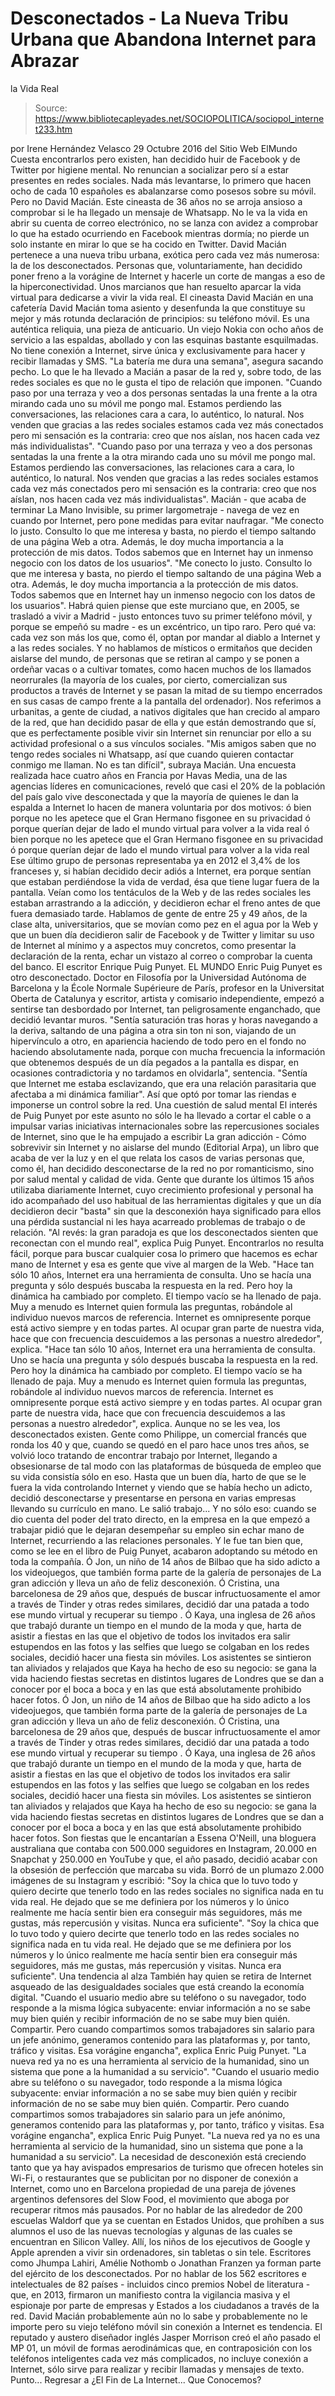 # Desconectados - La Nueva Tribu Urbana que Abandona Internet para Abrazar 
la Vida Real

> Source: https://www.bibliotecapleyades.net/SOCIOPOLITICA/sociopol_internet233.htm

por Irene Hernández Velasco 29 Octubre 2016 del Sitio Web ElMundo
Cuesta encontrarlos pero existen,
han decidido huir de Facebook y de Twitter
por higiene mental. No renuncian a socializar
pero sí a estar presentes
en redes sociales.
Nada más levantarse, lo primero que hacen ocho de cada 10 españoles es abalanzarse como posesos sobre su móvil. Pero no David Macián.
Este cineasta de 36 años no se arroja ansioso a comprobar si le ha llegado un mensaje de Whatsapp. No le va la vida en abrir su cuenta de correo electrónico, no se lanza con avidez a comprobar lo que ha estado ocurriendo en Facebook mientras dormía; no pierde un solo instante en mirar lo que se ha cocido en Twitter.
David Macián pertenece a una nueva tribu urbana, exótica pero cada vez más numerosa: la de los desconectados. Personas que, voluntariamente, han decidido poner freno a la vorágine de Internet y hacerle un corte de mangas a eso de la hiperconectividad.
Unos marcianos que han resuelto aparcar la vida virtual para dedicarse a vivir la vida real.
El cineasta David Macián en una cafetería
David Macián toma asiento y desenfunda la que constituye su mejor y más rotunda declaración de principios:
su teléfono móvil.
Es una auténtica reliquia, una pieza de anticuario. Un viejo Nokia con ocho años de servicio a las espaldas, abollado y con las esquinas bastante esquilmadas.
No tiene conexión a Internet, sirve única y exclusivamente para hacer y recibir llamadas y SMS.
"La batería me dura una semana", asegura sacando pecho.
Lo que le ha llevado a Macián a pasar de la red y, sobre todo, de las redes sociales es que no le gusta el tipo de relación que imponen.
"Cuando paso por una terraza y veo a dos personas sentadas la una frente a la otra mirando cada uno su móvil me pongo mal. Estamos perdiendo las conversaciones, las relaciones cara a cara, lo auténtico, lo natural. Nos venden que gracias a las redes sociales estamos cada vez más conectados pero mi sensación es la contraria: creo que nos aíslan, nos hacen cada vez más individualistas".
"Cuando paso por una terraza y veo a dos personas sentadas la una frente a la otra mirando cada uno su móvil me pongo mal. Estamos perdiendo las conversaciones, las relaciones cara a cara, lo auténtico, lo natural.
Nos venden que gracias a las redes sociales estamos cada vez más conectados pero mi sensación es la contraria: creo que nos aíslan, nos hacen cada vez más individualistas".
Macián - que acaba de terminar La Mano Invisible, su primer largometraje - navega de vez en cuando por Internet, pero pone medidas para evitar naufragar.
"Me conecto lo justo. Consulto lo que me interesa y basta, no pierdo el tiempo saltando de una página Web a otra. Además, le doy mucha importancia a la protección de mis datos. Todos sabemos que en Internet hay un inmenso negocio con los datos de los usuarios".
"Me conecto lo justo. Consulto lo que me interesa y basta, no pierdo el tiempo saltando de una página Web a otra.
Además, le doy mucha importancia a la protección de mis datos. Todos sabemos que en Internet hay un inmenso negocio con los datos de los usuarios".
Habrá quien piense que este murciano que, en 2005, se trasladó a vivir a Madrid - justo entonces tuvo su primer teléfono móvil, y porque se empeñó su madre - es un excéntrico, un tipo raro.
Pero qué va: cada vez son más los que, como él, optan por mandar al diablo a Internet y a las redes sociales.
Y no hablamos de místicos o ermitaños que deciden aislarse del mundo, de personas que se retiran al campo y se ponen a ordeñar vacas o a cultivar tomates, como hacen muchos de los llamados neorrurales (la mayoría de los cuales, por cierto, comercializan sus productos a través de Internet y se pasan la mitad de su tiempo encerrados en sus casas de campo frente a la pantalla del ordenador). Nos referimos a urbanitas, a gente de ciudad, a nativos digitales que han crecido al amparo de la red, que han decidido pasar de ella y que están demostrando que sí, que es perfectamente posible vivir sin Internet sin renunciar por ello a su actividad profesional o a sus vínculos sociales.
"Mis amigos saben que no tengo redes sociales ni Whatsapp, así que cuando quieren contactar conmigo me llaman. No es tan difícil", subraya Macián.
Una encuesta realizada hace cuatro años en Francia por Havas Media, una de las agencias líderes en comunicaciones, reveló que casi el 20% de la población del país galo vive desconectada y que la mayoría de quienes le dan la espalda a Internet lo hacen de manera voluntaria por dos motivos:
ó bien porque no les apetece que el Gran Hermano fisgonee en su privacidad ó porque querían dejar de lado el mundo virtual para volver a la vida real
ó bien porque no les apetece que el Gran Hermano fisgonee en su privacidad
ó porque querían dejar de lado el mundo virtual para volver a la vida real
Ese último grupo de personas representaba ya en 2012 el 3,4% de los franceses y, si habían decidido decir adiós a Internet, era porque sentían que estaban perdiéndose la vida de verdad, ésa que tiene lugar fuera de la pantalla.
Veían como los tentáculos de la Web y de las redes sociales les estaban arrastrando a la adicción, y decidieron echar el freno antes de que fuera demasiado tarde.
Hablamos de gente de entre 25 y 49 años, de la clase alta, universitarios, que se movían como pez en el agua por la Web y que un buen día decidieron salir de Facebook y de Twitter y limitar su uso de Internet al mínimo y a aspectos muy concretos, como presentar la declaración de la renta, echar un vistazo al correo o comprobar la cuenta del banco.
El escritor Enrique Puig Punyet.
EL MUNDO
Enric Puig Punyet es otro desconectado.
Doctor en Filosofía por la Universidad Autónoma de Barcelona y la École Normale Supérieure de París, profesor en la Universitat Oberta de Catalunya y escritor, artista y comisario independiente, empezó a sentirse tan desbordado por Internet, tan peligrosamente enganchado, que decidió levantar muros.
"Sentía saturación tras horas y horas navegando a la deriva, saltando de una página a otra sin ton ni son, viajando de un hipervínculo a otro, en apariencia haciendo de todo pero en el fondo no haciendo absolutamente nada, porque con mucha frecuencia la información que obtenemos después de un día pegados a la pantalla es dispar, en ocasiones contradictoria y no tardamos en olvidarla", sentencia. "Sentía que Internet me estaba esclavizando, que era una relación parasitaria que afectaba a mi dinámica familiar".
Así que optó por tomar las riendas e imponerse un control sobre la red.
Una cuestión de salud mental El interés de Puig Punyet por este asunto no sólo le ha llevado a cortar el cable o a impulsar varias iniciativas internacionales sobre las repercusiones sociales de Internet, sino que le ha empujado a escribir La gran adicción - Cómo sobrevivir sin Internet y no aislarse del mundo (Editorial Arpa), un libro que acaba de ver la luz y en el que relata los casos de varias personas que, como él, han decidido desconectarse de la red no por romanticismo, sino por salud mental y calidad de vida. Gente que durante los últimos 15 años utilizaba diariamente Internet, cuyo crecimiento profesional y personal ha ido acompañado del uso habitual de las herramientas digitales y que un día decidieron decir "basta" sin que la desconexión haya significado para ellos una pérdida sustancial ni les haya acarreado problemas de trabajo o de relación.
"Al revés: la gran paradoja es que los desconectados sienten que reconectan con el mundo real", explica Puig Punyet.
Encontrarlos no resulta fácil, porque para buscar cualquier cosa lo primero que hacemos es echar mano de Internet y esa es gente que vive al margen de la Web.
"Hace tan sólo 10 años, Internet era una herramienta de consulta. Uno se hacía una pregunta y sólo después buscaba la respuesta en la red. Pero hoy la dinámica ha cambiado por completo. El tiempo vacío se ha llenado de paja. Muy a menudo es Internet quien formula las preguntas, robándole al individuo nuevos marcos de referencia. Internet es omnipresente porque está activo siempre y en todas partes. Al ocupar gran parte de nuestra vida, hace que con frecuencia descuidemos a las personas a nuestro alrededor", explica.
"Hace tan sólo 10 años, Internet era una herramienta de consulta.
Uno se hacía una pregunta y sólo después buscaba la respuesta en la red. Pero hoy la dinámica ha cambiado por completo. El tiempo vacío se ha llenado de paja.
Muy a menudo es Internet quien formula las preguntas, robándole al individuo nuevos marcos de referencia. Internet es omnipresente porque está activo siempre y en todas partes.
Al ocupar gran parte de nuestra vida, hace que con frecuencia descuidemos a las personas a nuestro alrededor", explica.
Aunque no se les vea, los desconectados existen.
Gente como Philippe, un comercial francés que ronda los 40 y que, cuando se quedó en el paro hace unos tres años, se volvió loco tratando de encontrar trabajo por Internet, llegando a obsesionarse de tal modo con las plataformas de búsqueda de empleo que su vida consistía sólo en eso.
Hasta que un buen día, harto de que se le fuera la vida controlando Internet y viendo que se había hecho un adicto, decidió desconectarse y presentarse en persona en varias empresas llevando su currículo en mano. Le salió trabajo...
Y no sólo eso:
cuando se dio cuenta del poder del trato directo, en la empresa en la que empezó a trabajar pidió que le dejaran desempeñar su empleo sin echar mano de Internet, recurriendo a las relaciones personales.
Y le fue tan bien que, como se lee en el libro de Puig Punyet, acabaron adoptando su método en toda la compañía.
Ó Jon, un niño de 14 años de Bilbao que ha sido adicto a los videojuegos, que también forma parte de la galería de personajes de La gran adicción y lleva un año de feliz desconexión. Ó Cristina, una barcelonesa de 29 años que, después de buscar infructuosamente el amor a través de Tinder y otras redes similares, decidió dar una patada a todo ese mundo virtual y recuperar su tiempo . Ó Kaya, una inglesa de 26 años que trabajó durante un tiempo en el mundo de la moda y que, harta de asistir a fiestas en las que el objetivo de todos los invitados era salir estupendos en las fotos y las selfies que luego se colgaban en los redes sociales, decidió hacer una fiesta sin móviles. Los asistentes se sintieron tan aliviados y relajados que Kaya ha hecho de eso su negocio: se gana la vida haciendo fiestas secretas en distintos lugares de Londres que se dan a conocer por el boca a boca y en las que está absolutamente prohibido hacer fotos.
Ó Jon, un niño de 14 años de Bilbao que ha sido adicto a los videojuegos, que también forma parte de la galería de personajes de La gran adicción y lleva un año de feliz desconexión.
Ó Cristina, una barcelonesa de 29 años que, después de buscar infructuosamente el amor a través de Tinder y otras redes similares, decidió dar una patada a todo ese mundo virtual y recuperar su tiempo .
Ó Kaya, una inglesa de 26 años que trabajó durante un tiempo en el mundo de la moda y que, harta de asistir a fiestas en las que el objetivo de todos los invitados era salir estupendos en las fotos y las selfies que luego se colgaban en los redes sociales, decidió hacer una fiesta sin móviles.
Los asistentes se sintieron tan aliviados y relajados que Kaya ha hecho de eso su negocio:
se gana la vida haciendo fiestas secretas en distintos lugares de Londres que se dan a conocer por el boca a boca y en las que está absolutamente prohibido hacer fotos.
Son fiestas que le encantarían a Essena O'Neill, una bloguera australiana que contaba con 500.000 seguidores en Instagram, 20.000 en Snapchat y 250.000 en YouTube y que, el año pasado, decidió acabar con la obsesión de perfección que marcaba su vida.
Borró de un plumazo 2.000 imágenes de su Instagram y escribió:
"Soy la chica que lo tuvo todo y quiero decirte que tenerlo todo en las redes sociales no significa nada en tu vida real. He dejado que se me definiera por los números y lo único realmente me hacía sentir bien era conseguir más seguidores, más me gustas, más repercusión y visitas. Nunca era suficiente".
"Soy la chica que lo tuvo todo y quiero decirte que tenerlo todo en las redes sociales no significa nada en tu vida real.
He dejado que se me definiera por los números y lo único realmente me hacía sentir bien era conseguir más seguidores, más me gustas, más repercusión y visitas.
Nunca era suficiente".
Una tendencia al alza También hay quien se retira de Internet asqueado de las desigualdades sociales que está creando la economía digital.
"Cuando el usuario medio abre su teléfono o su navegador, todo responde a la misma lógica subyacente: enviar información a no se sabe muy bien quién y recibir información de no se sabe muy bien quién. Compartir. Pero cuando compartimos somos trabajadores sin salario para un jefe anónimo, generamos contenido para las plataformas y, por tanto, tráfico y visitas. Esa vorágine engancha", explica Enric Puig Punyet. "La nueva red ya no es una herramienta al servicio de la humanidad, sino un sistema que pone a la humanidad a su servicio".
"Cuando el usuario medio abre su teléfono o su navegador, todo responde a la misma lógica subyacente:
enviar información a no se sabe muy bien quién y recibir información de no se sabe muy bien quién. Compartir.
Pero cuando compartimos somos trabajadores sin salario para un jefe anónimo, generamos contenido para las plataformas y, por tanto, tráfico y visitas. Esa vorágine engancha", explica Enric Puig Punyet. "La nueva red ya no es una herramienta al servicio de la humanidad, sino un sistema que pone a la humanidad a su servicio".
La necesidad de desconexión está creciendo tanto que ya hay avispados empresarios de turismo que ofrecen hoteles sin Wi-Fi, o restaurantes que se publicitan por no disponer de conexión a Internet, como uno en Barcelona propiedad de una pareja de jóvenes argentinos defensores del Slow Food, el movimiento que aboga por recuperar ritmos más pausados. Por no hablar de las alrededor de 200 escuelas Waldorf que ya se cuentan en Estados Unidos, que prohíben a sus alumnos el uso de las nuevas tecnologías y algunas de las cuales se encuentran en Silicon Valley.
Allí, los niños de los ejecutivos de Google y Apple aprenden a vivir sin ordenadores, sin tabletas o sin tele. Escritores como Jhumpa Lahiri, Amélie Nothomb o Jonathan Franzen ya forman parte del ejército de los desconectados.
Por no hablar de los 562 escritores e intelectuales de 82 países - incluidos cinco premios Nobel de literatura - que, en 2013, firmaron un manifiesto contra la vigilancia masiva y el espionaje por parte de empresas y Estados a los ciudadanos a través de la red. David Macián probablemente aún no lo sabe y probablemente no le importe pero su viejo teléfono móvil sin conexión a Internet es tendencia.
El reputado y austero diseñador inglés Jasper Morrison creó el año pasado el MP 01, un móvil de formas aerodinámicas que, en contraposición con los teléfonos inteligentes cada vez más complicados, no incluye conexión a Internet, sólo sirve para realizar y recibir llamadas y mensajes de texto.
Punto...
Regresar a ¿El Fin de La Internet... Que Conocemos?
